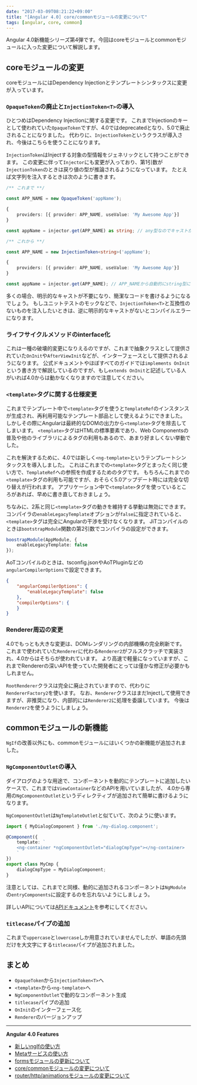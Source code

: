 ```yaml
---
date: "2017-03-09T08:21:22+09:00"
title: "[Angular 4.0] core/commonモジュールの変更について"
tags: [angular, core, common]
---
```


Angular 4.0新機能シリーズ第4弾です。今回はcoreモジュールとcommonモジュールに入った変更について解説します。

<!--more-->

## coreモジュールの変更

coreモジュールにはDependency Injectionとテンプレートシンタックスに変更が入っています。

### `OpaqueToken`の廃止と`InjectionToken<T>`の導入

ひとつめはDependency Injectionに関する変更です。
これまでInjectionのキーとして使われていた`OpaqueToken`ですが、4.0ではdeprecatedとなり、5.0で廃止されることになりました。
代わりに、`InjectionToken`というクラスが導入され、今後はこちらを使うことになります。

`InjectionToken`はInjectする対象の型情報をジェネリックとして持つことができます。
この変更に伴って`Injector`にも変更が入っており、第1引数が`InjectionToken`のときは戻り値の型が推論されるようになっています。
たとえば文字列を注入するときは次のように書きます。

```ts
/** これまで **/

const APP_NAME = new OpaqueToken('appName');

{
    providers: [{ provider: APP_NAME, useValue: 'My Awesome App'}]
}

const appName = injector.get(APP_NAME) as string; // any型なのでキャストが必要

/** これから **/

const APP_NAME = new InjectionToken<string>('appName');

{
    providers: [{ provider: APP_NAME, useValue: 'My Awesome App'}]
}

const appName = injector.get(APP_NAME); // APP_NAMEから自動的にstring型になる
```

多くの場合、明示的なキャストが不要になり、簡潔なコードを書けるようになるでしょう。
もしユニットテストのモックなどで、`InjectionToken<T>`と互換性のないものを注入したいときは、逆に明示的なキャストがないとコンパイルエラーになります。

### ライフサイクルメソッドのinterface化

これは一種の破壊的変更になりえるのですが、これまで抽象クラスとして提供されていた`OnInit`や`AfterViewInit`などが、インターフェースとして提供されるようになります。
公式ドキュメントやほぼすべてのガイドでは`implements OnInit`という書き方で解説しているのですが、もし`extends OnInit`と記述している人がいれば4.0からは動かなくなりますので注意してください。

### `<template>`タグに関する仕様変更

これまでテンプレート中で`<template>`タグを使うと`TemplateRef`のインスタンスが生成され、再利用可能なテンプレート部品として使えるようにできました。
しかしその際にAngularは最終的なDOMの出力から`<template>`タグを除去してしまいます。
`<template>`タグはHTMLの標準要素であり、Web Componentsの普及や他のライブラリによるタグの利用もあるので、あまり好ましくない挙動でした。

これを解決するために、4.0では新しく`<ng-template>`というテンプレートシンタックスを導入しました。
これはこれまでの`<template>`タグとまったく同じ使い方で、`TemplateRef`への参照を作成するためのタグです。
もちろんこれまでの`<template>`タグの利用も可能ですが、おそらく5.0アップデート時には完全な切り替えが行われます。
アプリケーション中で`<template>`タグを使っているところがあれば、早めに書き直しておきましょう。

ちなみに、2系と同じ`<template>`タグの動きを維持する挙動は無効にできます。
コンパイラの`enableLegacyTemplate`オプションが`false`に指定されていると、`<template>`タグは完全にAngularの干渉を受けなくなります。
JiTコンパイルのときは`bootstrapModule`関数の第2引数でコンパイラの設定ができます。

```ts
boostrapModule(AppModule, {
    enableLegacyTemplate: false
});
```

AoTコンパイルのときは、tsconfig.jsonやAoTPluginなどの`angularCompilerOptions`で設定できます。

```json
{
    "angularCompilerOptions": {
        "enableLegacyTemplate": false
    },
    "compilerOptions": {
    }
}
```

### Renderer周辺の変更

4.0でもっとも大きな変更は、DOMレンダリングの内部機構の完全刷新です。
これまで使われていた`Renderer`に代わる`Renderer2`がフルスクラッチで実装され、4.0からはそちらが使われています。
より高速で軽量になっていますが、これまでRendererの深いAPIを使っていた開発者にとっては僅かな修正が必要かもしれません。

`RootRenderer`クラスは完全に廃止されていますので、代わりに`RendererFactory2`を使います。
なお、`Renderer`クラスはまだInjectして使用できますが、非推奨になり、内部的には`Renderer2`に処理を委譲しています。
今後は`Renderer2`を使うようにしましょう。

## commonモジュールの新機能

`NgIf`の改善以外にも、commonモジュールにはいくつかの新機能が追加されました。

### `NgComponentOutlet`の導入

ダイアログのような用途で、コンポーネントを動的にテンプレートに追加したいケースで、これまでは`ViewContainer`などのAPIを用いていましたが、
4.0から専用の`NgComponentOutlet`というディレクティブが追加されて簡単に書けるようになります。

`NgComponentOutlet`は`NgTemplateOutlet`と似ていて、次のように使います。

```ts
import { MyDialogComponent } from './my-dialog.component';

@Component({
    template: `
    <ng-container *ngComponentOutlet="dialogCmpType"></ng-container>
    `
})
export class MyCmp {
    dialogCmpType = MyDialogComponent;
}
```

注意としては、これまでと同様、動的に追加されるコンポーネントは`NgModule`の`entryComponents`に設定するのを忘れないようにしましょう。

詳しいAPIについては[APIドキュメント](https://github.com/angular/angular/blob/master/modules/%40angular/common/src/directives/ng_component_outlet.ts#L13-L70)を参考にしてください。

### `titlecase`パイプの追加

これまで`uppercase`と`lowercase`しか用意されていませんでしたが、単語の先頭だけを大文字にする`titlecase`パイプが追加されました。

## まとめ

- `OpaqueToken`から`InjectionToken<T>`へ
- `<template>`から`<ng-template>`へ
- `NgComponentOutlet`で動的なコンポーネント生成
- `titlecase`パイプの追加
- `OnInit`のインターフェース化
- `Renderer`のバージョンアップ

----
**Angular 4.0 Features**

- [新しいngIfの使い方](/post/ng4-feature-ngif/)
- [Metaサービスの使い方](/post/ng4-feature-meta-service/)
- [formsモジュールの更新について](/post/ng4-feature-forms-update/)
- [core/commonモジュールの変更について](/post/ng4-feature-core-update/)
- [router/http/animationsモジュールの変更について](/post/ng4-feature-libs-update/)
